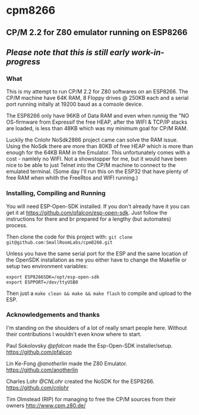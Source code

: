 # cpm8266

## CP/M 2.2 for Z80 emulator running on ESP8266

## _Please note that this is still early work-in-progress_

### What

This is my attempt to run CP/M 2.2 for Z80 softwares on an ESP8266.
The CP/M machine have 64K RAM, 8 Floppy drives @ 250KB each and a serial
port running initally at 19200 baud as a comsole device.

The ESP8266 only have 96KB of Data RAM and even when runnig the "NO
OS-firmware from Expressif the free HEAP, after the WIFI & TCP/IP stacks are
loaded, is less than 48KB which was my minimum goal for CP/M RAM.

Luckily the Cnlohr NoSdk2866 project came can solve the RAM issue. Using the
NoSdk there are more than 80KB of free HEAP which is more than enough for
the 64KB RAM in the Emulator.  This unfortunately comes with a cost -
namlely no WIFI.  Not a showstopper for me, but it would have been nice to
be able to just Telnet into the CP/M machine to connect to the emulated
terminal. (Some day I'll run this on the ESP32 that have plenty of free RAM
when whith the FreeRtos and WIFI running.)

### Installing, Compiling and Running

You will need ESP-Open-SDK installed. If you don't already have it you can
get it at https://github.com/pfalcon/esp-open-sdk. Just follow the
instructions for there and br prepared for a lengthy (but automates)
process.

Then clone the code for this project with:
```git clone git@github.com:SmallRoomLabs/cpm8266.git```

Unless you have the same serial port for the ESP and the same location of
the OpenSDK installation as me you either have to change the Makefile or
setup two environment variables:
```
export ESP8266SDK=/opt/esp-open-sdk
export ESPPORT=/dev/ttyUSB0
```
Then just a `make clean && make && make flash` to compile and upload to the
ESP.

### Acknowledgements and thanks
I'm standing on the shoulders of a lot of really smart people here. Without
their contributions I wouldn't even know where to start.

Paul Sokolovsky _@pfalcon_ made the Esp-Open-SDK installer/setup. https://github.com/pfalcon

Lin Ke-Fong _@anotherlin_ made the Z80 Emulator. https://github.com/anotherlin

Charles Lohr _@CNLohr_ created the NoSDK for the ESP8266. https://github.com/cnlohr

Tim Olmstead (RIP) for managing to free the CP/M sources from their owners http://www.cpm.z80.de/ 
